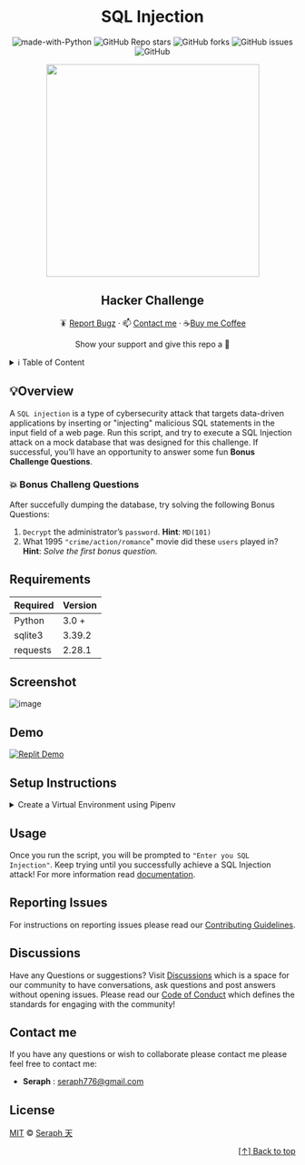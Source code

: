 <div id="top" align="center">

# SQL Injection 

![made-with-Python](https://img.shields.io/badge/Python-blue?&logo=python&logoColor=yellow&label=Built%20with&style=for-the-badge&labelColor=grey)
![GitHub Repo stars](https://img.shields.io/github/stars/seraph776/sql-injection-hacker-challenege?color=yellow&style=for-the-badge&labelColor=grey&label=stars&logo=github)
![GitHub forks](https://img.shields.io/github/forks/seraph776/sql-injection-hacker-challenege?color=green&style=for-the-badge&labelColor=grey&label=folks&logo=github)
![GitHub issues](https://img.shields.io/github/issues-raw/seraph776/sql-injection-hacker-challenege?color=red&style=for-the-badge&labelColor=grey&label=issues&logo=github)
![GitHub](https://img.shields.io/github/license/seraph776/sql-injection-hacker-challenege?color=blue&style=for-the-badge&labelColor=grey&label=License)

<img src="https://user-images.githubusercontent.com/72005563/187284183-d3ad7970-401f-48f9-899a-44288c8897cc.png" width="375"/> 

## Hacker Challenge


🪳 [Report Bugz](https://github.com/seraph776/sql-injection-hacker-challenege/issues/new) · 📫 [Contact me](#contact-me) · ☕[Buy me Coffee](https://www.buymeacoffee.com/seraph776) 

Show your support and give this repo a 💫 

</div>

<details>
<summary> ℹ️ Table of Content</summary>
 
 1. [Overview](#overview)
 2. [Requirements](#requirements)
 3. [Screenshot](#screenshot)
 3. [Demo](#demo)
 4. [Setup Instructions](#setup-instructions)
 5. [Installation](#installation)
 6. [Usage](#usage)
 7. [How to Contribute](#how-to-contribute)
 8. [Discussions](#discussions)
 9. [Contact me](#contact-me)
 10. [License](#license)
 
</details> 


## 💡Overview

A `SQL injection` is a type of cybersecurity attack that targets data-driven applications by inserting or "injecting" malicious SQL statements in the input field of a web page. Run this script, and try to execute a SQL Injection attack on a mock database that was designed for this challenge. If successful, you’ll have an opportunity to answer some fun **Bonus Challenge Questions**.

### 💥 Bonus Challeng Questions

After succefully dumping the database, try solving the following Bonus Questions:

1. `Decrypt` the administrator’s `password`. **Hint**: `MD(101)`
2. What 1995 `"crime/action/romance`" movie did these `users` played in? **Hint**: _Solve the first bonus question._


## Requirements

| Required | Version  |
| -------- | -------- |
| Python   | 3.0 +    |
| sqlite3  | 3.39.2   |
| requests | 2.28.1   |


## Screenshot

![image](https://user-images.githubusercontent.com/72005563/187289535-bed7a69d-965c-4a79-b317-2f1295705217.png)


## Demo
[![Replit Demo](https://img.shields.io/badge/Demo-blue?&logo=replit&logoColor=white&label=Replit&style=for-the-badge&labelColor=grey)](https://replit.com/@seraph776/SQL-Injection-Hacker-Challenge)


## Setup Instructions 

<details>
<summary>Create a Virtual Environment using Pipenv </summary>

1. Download [zip file](https://github.com/seraph776/sql-injection-hacker-challenege/archive/refs/heads/main.zip) 
2. Extract zip files
3. Change directory into the `sql-injection-attack-challenege\app` directory:

```
$ cd sql-injection-attack-challenege
```

4. Install from Pipfile:

```
$ pipenv install  
```

5. Run the application from within virtual environment:

```
$ pipenv run python app/script.py
```
ℹ️ [Virtual Environment Reference](https://docs.python-guide.org/dev/virtualenvs/).

</details>




## Usage
Once you run the script, you will be prompted to `"Enter you SQL Injection"`. Keep trying until you successfully achieve a SQL Injection attack! 
For more information read [documentation](https://github.com/seraph776/sql-injection-attack-challenege/wiki).

## Reporting Issues

For instructions on reporting issues please read our [Contributing Guidelines](https://github.com/seraph776/sql-injection-hacker-challenege/blob/main/CONTRIBUTING.md). 



## Discussions

Have any Questions or suggestions? Visit [Discussions](https://github.com/seraph776/sql-injection-hacker-challenege/discussions) which is a space for our community to have conversations, ask questions and post answers without opening issues. Please read our [Code of Conduct](https://github.com/seraph776/sql-injection-hacker-challenege/blob/main/CODE-OF-CONDUCT.md) which defines the  standards for engaging with the community!

## Contact me

If you have any questions or wish to collaborate please contact me please feel free to contact me:  
- **Seraph** : [seraph776@gmail.com](mailto:seraph776@gmail.com)



## License 


[MIT](https://github.com/seraph776/sql-injection-hacker-challenege/blob/main/LICENSE) © [Seraph 天](https://github.com/seraph776) 



<div align="right">

[[↑] Back to top](#top)

</div>  


